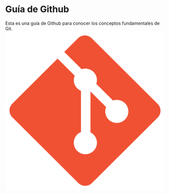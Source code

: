 # Guía de Github

Esta es una guía de Github para conocer los conceptos fundamentales de Git.
![image](download.png)
